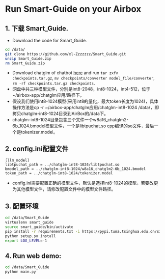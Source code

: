 # Run Smart-Guide on your Airbox

## 1. 下载 Smart_Guide.
- Download the code for Smart_Guide.
```sh
cd /data/
git clone https://github.com/xl-Zzzzzzz/Smart_Guide.git
unzip Smart_Guide.zip
rm Smart_Guide.zip
```
- Download chatglm of chatbot [here](https://pan.baidu.com/share/init?surl=N6HZy9oq4ZnyRyz9MaDU6Q&pwd=1684) and run `tar zxfv checkpoints.tar.gz`, `mv checkpoints/converter model_file/converter`, `rm -rf checkpoints.tar.gz checkpoints`.
- 网盘中共三种模型文件，分别是int8-2048，int8-1024，int4-512，位于~/airbox-app/chatglm应用/路径下。
- 假设我们使用int8-1024模型(采用int8的量化，最大token长度为1024)，具体操作方法是cp -r ~/airbox-app/chatglm应用/chatglm-int8-1024 /data/，即拷贝chatglm-int8-1024目录到AirBox的/data下。
- chatglm-int8-1024目录包含三个文件一个w8a16_chatglm2-6b_1024.bmodel模型文件，一个是libtpuchat.so cpp编译的so文件，最后一个是tokenizer.model。
## 2. config.ini配置文件
```
[llm_model]
libtpuchat_path = ../chatglm-int8-1024/libtpuchat.so
bmodel_path = ../chatglm-int8-1024/w8a16_chatglm2-6b_1024.bmodel
token_path = ../chatglm-int8-1024/tokenizer.model
```
- config.ini需要配置正确的模型文件，默认是选择int8-1024的模型。若要改更为其他模型文件，请修改配置文件中的模型文件路径。
## 3. 配置环境
```sh
cd /data/Smart_Guide
virtualenv smart_guide
source smart_guide/bin/activate
pip install -r requirements.txt -i https://pypi.tuna.tsinghua.edu.cn/simple
python setup.py install
export LOG_LEVEL=-1
```
## 4. Run web demo:
```sh
cd /data/Smart_Guide
python main.py
```
